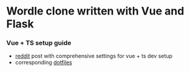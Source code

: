 # Wordle clone written with Vue and Flask

### Vue + TS setup guide

- [reddit](https://www.reddit.com/r/neovim/comments/v4mhsv/neovim_setup_for_fullstack_web_development_with/) post with comprehensive settings for vue + ts dev setup
- corresponding [dotfiles](https://github.com/garcia5/dotfiles/blob/master/files/nvim/lua/ag/lsp_config.lua#L111)

